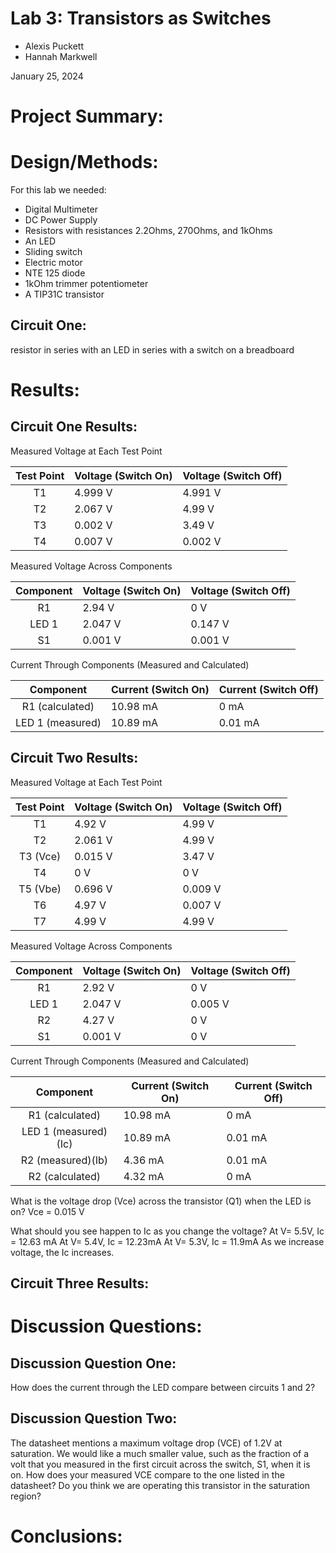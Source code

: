 # Lab 3: Transistors as Switches

* Alexis Puckett 
* Hannah Markwell
  
January 25, 2024

# Project Summary:


# Design/Methods:

For this lab we needed:
* Digital Multimeter
* DC Power Supply
* Resistors with resistances 2.2Ohms, 270Ohms, and 1kOhms
* An LED
* Sliding switch
* Electric motor
* NTE 125 diode
* 1kOhm trimmer potentiometer
* A TIP31C transistor

## Circuit One:
resistor in series with an LED in series with a switch on a breadboard




# Results:

## Circuit One Results:

Measured Voltage at Each Test Point

| Test Point | Voltage (Switch On) | Voltage (Switch Off) |
|:---:|---|---|
|   T1   | 4.999 V  | 4.991 V |
| T2     | 2.067 V  | 4.99 V  |
| T3     | 0.002 V  |  3.49 V |
| T4     | 0.007 V  | 0.002 V |

Measured Voltage Across Components

| Component | Voltage (Switch On) | Voltage (Switch Off) |
|:---:|---|---|
|   R1   | 2.94 V   | 0 V      |
| LED 1  | 2.047 V  | 0.147 V  |
| S1     | 0.001 V  |  0.001 V |

Current Through Components (Measured and Calculated)

| Component | Current (Switch On) | Current (Switch Off) |
|:---:|---|---|
|   R1 (calculated) | 10.98 mA  | 0 mA    |
| LED 1 (measured)  | 10.89 mA  | 0.01 mA |

## Circuit Two Results:

Measured Voltage at Each Test Point

| Test Point | Voltage (Switch On) | Voltage (Switch Off) |
|:---:|---|---|
|   T1     | 4.92 V   | 4.99 V  |
| T2       | 2.061 V  | 4.99 V  |
| T3 (Vce) | 0.015 V  |  3.47 V |
| T4       | 0 V      |     0 V |
| T5 (Vbe) | 0.696 V  | 0.009 V |
| T6       | 4.97 V   | 0.007 V |
| T7       | 4.99 V   |  4.99 V |

Measured Voltage Across Components

| Component | Voltage (Switch On) | Voltage (Switch Off) |
|:---:|---|---|
|   R1   | 2.92 V   | 0 V      |
| LED 1  | 2.047 V  | 0.005 V  |
| R2     | 4.27 V   |  0 V     |
| S1     | 0.001 V  |  0 V     |

Current Through Components (Measured and Calculated)

| Component | Current (Switch On) | Current (Switch Off) |
|:---:|---|---|
|   R1 (calculated)    | 10.98 mA  | 0 mA    |
| LED 1 (measured)(Ic) | 10.89 mA  | 0.01 mA |
| R2 (measured)(Ib)    | 4.36 mA   | 0.01 mA |
| R2 (calculated)      | 4.32 mA   | 0 mA    |

What is the voltage drop (Vce) across the transistor (Q1) when the LED is on?
Vce = 0.015 V

What should you see happen to Ic as you change the voltage?
At V= 5.5V, Ic = 12.63 mA
At V= 5.4V, Ic = 12.23mA
At V= 5.3V, Ic = 11.9mA
As we increase voltage, the Ic increases.

## Circuit Three Results:





# Discussion Questions:

## Discussion Question One:
How does the current through the LED compare between circuits 1 and 2?

## Discussion Question Two:
The datasheet mentions a maximum voltage drop (VCE) of 1.2V at saturation. We would like a much smaller value, such as the fraction of a volt that you measured in the first circuit across the switch, S1, when it is on. How does your measured VCE compare to the one listed in the datasheet? Do you think we are operating this transistor in the saturation region?


# Conclusions:

